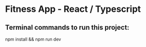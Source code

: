 #  Fitness App - React / Typescript  
 
 Terminal commands to run this project:
 --------------------------------------
 npm install && 
 npm run dev 
